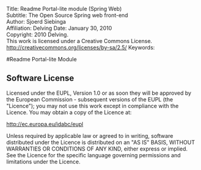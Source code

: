Title:			Readme Portal-lite module (Spring Web)  
Subtitle:		The Open Source Spring web front-end   
Author:			Sjoerd Siebinga  
Affiliation:	Delving
Date:			January 30, 2010  
Copyright:		2010 Delving.  
				This work is licensed under a Creative Commons License.  
				http://creativecommons.org/licenses/by-sa/2.5/
Keywords:		

#Readme Portal-lite Module

## Software License ##

Licensed under the EUPL, Version 1.0 or as soon they
will be approved by the European Commission - subsequent
versions of the EUPL (the "Licence");
you may not use this work except in compliance with the
Licence.
You may obtain a copy of the Licence at:

http://ec.europa.eu/idabc/eupl

Unless required by applicable law or agreed to in
writing, software distributed under the Licence is
distributed on an "AS IS" BASIS,
WITHOUT WARRANTIES OR CONDITIONS OF ANY KIND, either
express or implied.
See the Licence for the specific language governing
permissions and limitations under the Licence.